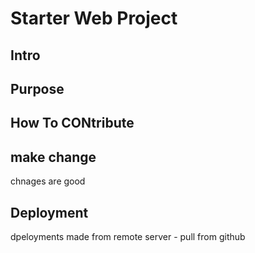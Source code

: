 # Starter Web Project
## Intro
## Purpose
## How To CONtribute
## make change
chnages are good
## Deployment
dpeloyments made from remote server - pull from github